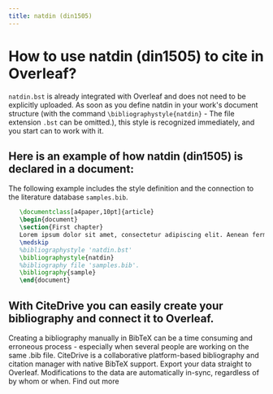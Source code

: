 ```yaml
---
title: natdin (din1505)
---
```


# How to use natdin (din1505) to cite in Overleaf? 
`natdin.bst` is already integrated with Overleaf and does not need to be explicitly uploaded. As soon as you define natdin in your work's document structure (with the command `\bibliographystyle{natdin}` - The file extension `.bst` can be omitted.), this style is recognized immediately, and you start can to work with it.

## Here is an example of how natdin (din1505) is declared in a document:
The following example includes the style definition and the connection to the literature database `samples.bib`.
```tex
   \documentclass[a4paper,10pt]{article}
   \begin{document}
   \section{First chapter}
   Lorem ipsum dolor sit amet, consectetur adipiscing elit. Aenean fermentum justo massa, ut maximus mauris sodales et. Aenean vel elit a erat rhoncus pharetra.
   \medskip
   %bibliographystyle 'natdin.bst'
   \bibliographystyle{natdin}
   %bibliography file 'samples.bib'.
   \bibliography{sample}
   \end{document}
```

## With CiteDrive you can easily create your bibliography and connect it to Overleaf. 
Creating a bibliography manually in BibTeX can be a time consuming and erroneous process - especially when several people are working on the same .bib file. CiteDrive is a collaborative platform-based bibliography and citation manager with native BibTeX support. Export your data straight to Overleaf. Modifications to the data are automatically in-sync, regardless of by whom or when. Find out more